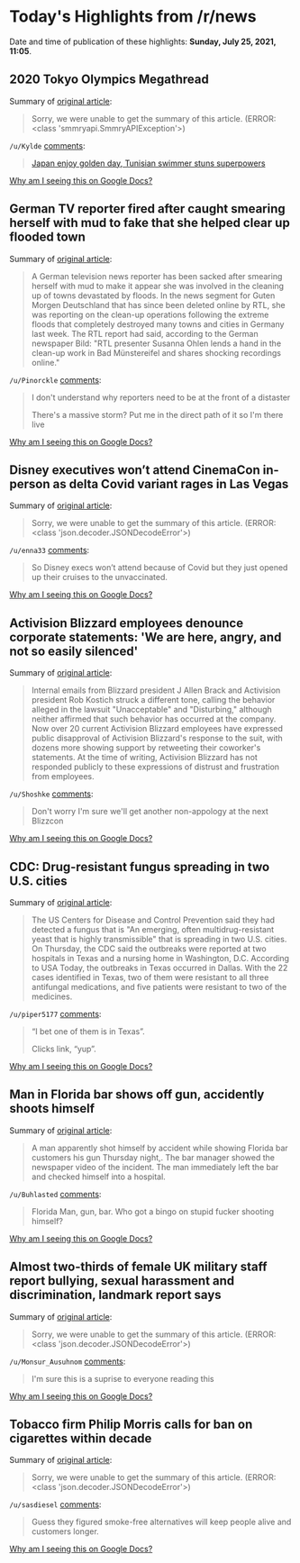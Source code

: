 # Today's Highlights from /r/news

Date and time of publication of these highlights: **Sunday, July 25, 2021, 11:05**.

## 2020 Tokyo Olympics Megathread

Summary of [original article](https://www.reddit.com/r/news/comments/ooqc6i/2020_tokyo_olympics_megathread/):

> Sorry, we were unable to get the summary of this article. (ERROR: <class 'smmryapi.SmmryAPIException'>)

`/u/Kylde` [comments](https://www.reddit.com/r/news/comments/ooqc6i/2020_tokyo_olympics_megathread/):

> [Japan enjoy golden day, Tunisian swimmer stuns superpowers](https://www.reuters.com/lifestyle/sports/japan-pm-offers-congrats-gold-medallist-games-heat-up-2021-07-25/)

[Why am I seeing this on Google Docs?](https://docs.google.com/document/d/1Dc6We63vOXIZsc0op-Bt4abqkYjXzOigalQqFxmvvbM/edit?usp=sharing)

## German TV reporter fired after caught smearing herself with mud to fake that she helped clear up flooded town

Summary of [original article](https://www.independent.co.uk/news/world/europe/germany-flood-tv-reporter-fired-b1889202.html):

> A German television news reporter has been sacked after smearing herself with mud to make it appear she was involved in the cleaning up of towns devastated by floods. In the news segment for Guten Morgen Deutschland that has since been deleted online by RTL, she was reporting on the clean-up operations following the extreme floods that completely destroyed many towns and cities in Germany last week. The RTL report had said, according to the German newspaper Bild: "RTL presenter Susanna Ohlen lends a hand in the clean-up work in Bad Münstereifel and shares shocking recordings online."

`/u/Pinorckle` [comments](https://www.reddit.com/r/news/comments/or7x1k/german_tv_reporter_fired_after_caught_smearing/):

> I don't understand why reporters need to be at the front of a distaster
> 
> There's a massive storm? Put me in the direct path of it so I'm there live

[Why am I seeing this on Google Docs?](https://docs.google.com/document/d/1Dc6We63vOXIZsc0op-Bt4abqkYjXzOigalQqFxmvvbM/edit?usp=sharing)

## Disney executives won’t attend CinemaCon in-person as delta Covid variant rages in Las Vegas

Summary of [original article](https://www.cnbc.com/2021/07/24/disney-wont-attend-cinemacon-in-person-as-delta-variant-rages-in-las-vegas.html):

> Sorry, we were unable to get the summary of this article. (ERROR: <class 'json.decoder.JSONDecodeError'>)

`/u/enna33` [comments](https://www.reddit.com/r/news/comments/or9zgi/disney_executives_wont_attend_cinemacon_inperson/):

> So Disney execs won’t attend because of Covid but they just opened up their cruises to the unvaccinated.

[Why am I seeing this on Google Docs?](https://docs.google.com/document/d/1Dc6We63vOXIZsc0op-Bt4abqkYjXzOigalQqFxmvvbM/edit?usp=sharing)

## Activision Blizzard employees denounce corporate statements: 'We are here, angry, and not so easily silenced'

Summary of [original article](https://www.pcgamer.com/activision-blizzard-employees-denounce-corporate-statements-we-are-here-angry-and-not-so-easily-silenced/):

> Internal emails from Blizzard president J Allen Brack and Activision president Rob Kostich struck a different tone, calling the behavior alleged in the lawsuit "Unacceptable" and "Disturbing," although neither affirmed that such behavior has occurred at the company. Now over 20 current Activision Blizzard employees have expressed public disapproval of Activision Blizzard's response to the suit, with dozens more showing support by retweeting their coworker's statements. At the time of writing, Activision Blizzard has not responded publicly to these expressions of distrust and frustration from employees.

`/u/Shoshke` [comments](https://www.reddit.com/r/news/comments/or4qmo/activision_blizzard_employees_denounce_corporate/):

> Don't worry I'm sure we'll get another non-appology at the next Blizzcon

[Why am I seeing this on Google Docs?](https://docs.google.com/document/d/1Dc6We63vOXIZsc0op-Bt4abqkYjXzOigalQqFxmvvbM/edit?usp=sharing)

## CDC: Drug-resistant fungus spreading in two U.S. cities

Summary of [original article](https://www.thedenverchannel.com/news/national/cdc-drug-resistant-fungus-spreading-in-two-u-s-cities):

> The US Centers for Disease and Control Prevention said they had detected a fungus that is "An emerging, often multidrug-resistant yeast that is highly transmissible" that is spreading in two U.S. cities. On Thursday, the CDC said the outbreaks were reported at two hospitals in Texas and a nursing home in Washington, D.C. According to USA Today, the outbreaks in Texas occurred in Dallas. With the 22 cases identified in Texas, two of them were resistant to all three antifungal medications, and five patients were resistant to two of the medicines.

`/u/piper5177` [comments](https://www.reddit.com/r/news/comments/orcq5l/cdc_drugresistant_fungus_spreading_in_two_us/):

> “I bet one of them is in Texas”. 
> 
> Clicks link, “yup”.

[Why am I seeing this on Google Docs?](https://docs.google.com/document/d/1Dc6We63vOXIZsc0op-Bt4abqkYjXzOigalQqFxmvvbM/edit?usp=sharing)

## Man in Florida bar shows off gun, accidently shoots himself

Summary of [original article](https://apnews.com/article/florida-accidents-47efe041502e6a8004e9d13d13fce8e5):

> A man apparently shot himself by accident while showing Florida bar customers his gun Thursday night,. The bar manager showed the newspaper video of the incident. The man immediately left the bar and checked himself into a hospital.

`/u/Buhlasted` [comments](https://www.reddit.com/r/news/comments/or6v75/man_in_florida_bar_shows_off_gun_accidently/):

> Florida Man, gun, bar. Who got a bingo on stupid fucker shooting himself?

[Why am I seeing this on Google Docs?](https://docs.google.com/document/d/1Dc6We63vOXIZsc0op-Bt4abqkYjXzOigalQqFxmvvbM/edit?usp=sharing)

## Almost two-thirds of female UK military staff report bullying, sexual harassment and discrimination, landmark report says

Summary of [original article](https://www.cnn.com/2021/07/25/uk/uk-military-women-harassment-bullying-gbr-intl/index.html?utm_source=feedburner&utm_medium=feed&utm_campaign=Feed%3A+rss%2Fcnn_topstories+%28RSS%3A+CNN+-+Top+Stories%29):

> Sorry, we were unable to get the summary of this article. (ERROR: <class 'json.decoder.JSONDecodeError'>)

`/u/Monsur_Ausuhnom` [comments](https://www.reddit.com/r/news/comments/ord7q2/almost_twothirds_of_female_uk_military_staff/):

> I'm sure this is a suprise to everyone reading this

[Why am I seeing this on Google Docs?](https://docs.google.com/document/d/1Dc6We63vOXIZsc0op-Bt4abqkYjXzOigalQqFxmvvbM/edit?usp=sharing)

## Tobacco firm Philip Morris calls for ban on cigarettes within decade

Summary of [original article](https://www.theguardian.com/business/2021/jul/25/tobacco-firm-philip-morris-calls-for-ban-on-cigarettes-within-decade):

> Sorry, we were unable to get the summary of this article. (ERROR: <class 'json.decoder.JSONDecodeError'>)

`/u/sasdiesel` [comments](https://www.reddit.com/r/news/comments/ore5jb/tobacco_firm_philip_morris_calls_for_ban_on/):

> Guess they figured smoke-free alternatives will keep people alive and customers longer.

[Why am I seeing this on Google Docs?](https://docs.google.com/document/d/1Dc6We63vOXIZsc0op-Bt4abqkYjXzOigalQqFxmvvbM/edit?usp=sharing)


